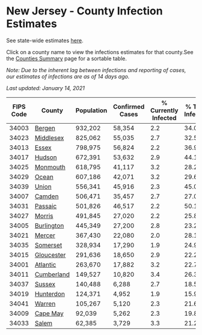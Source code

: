 # New Jersey - County Infection Estimates

See state-wide estimates [here](/infections/us-nj).

Click on a county name to view the infections estimates for that county.See the [Counties Summary](/infections/summary-counties) page for a sortable table.

*Note: Due to the inherent lag between infections and reporting of cases, our estimates of infections are as of 14 days ago.*

*Last updated: January 14, 2021*

|   FIPS Code |                   County |   Population |   Confirmed Cases |   % Currently Infected |   % Total Infected |
|-------------|--------------------------|--------------|-------------------|------------------------|--------------------|
|       34003 |         [Bergen](bergen) |      932,202 |            58,354 |                    2.2 |               34.0 |
|       34023 |   [Middlesex](middlesex) |      825,062 |            55,035 |                    2.7 |               32.5 |
|       34013 |           [Essex](essex) |      798,975 |            56,824 |                    2.2 |               36.9 |
|       34017 |         [Hudson](hudson) |      672,391 |            53,632 |                    2.9 |               44.1 |
|       34025 |     [Monmouth](monmouth) |      618,795 |            41,117 |                    3.2 |               28.2 |
|       34029 |           [Ocean](ocean) |      607,186 |            42,071 |                    3.2 |               29.6 |
|       34039 |           [Union](union) |      556,341 |            45,916 |                    2.3 |               45.0 |
|       34007 |         [Camden](camden) |      506,471 |            35,457 |                    2.7 |               27.0 |
|       34031 |       [Passaic](passaic) |      501,826 |            46,517 |                    2.2 |               50.1 |
|       34027 |         [Morris](morris) |      491,845 |            27,020 |                    2.2 |               25.8 |
|       34005 | [Burlington](burlington) |      445,349 |            27,200 |                    2.8 |               23.2 |
|       34021 |         [Mercer](mercer) |      367,430 |            22,080 |                    2.0 |               28.1 |
|       34035 |     [Somerset](somerset) |      328,934 |            17,290 |                    1.9 |               24.9 |
|       34015 | [Gloucester](gloucester) |      291,636 |            18,650 |                    2.9 |               22.2 |
|       34001 |     [Atlantic](atlantic) |      263,670 |            17,882 |                    3.2 |               22.7 |
|       34011 | [Cumberland](cumberland) |      149,527 |            10,820 |                    3.4 |               26.3 |
|       34037 |         [Sussex](sussex) |      140,488 |             6,288 |                    2.7 |               18.5 |
|       34019 |   [Hunterdon](hunterdon) |      124,371 |             4,952 |                    1.9 |               15.9 |
|       34041 |         [Warren](warren) |      105,267 |             5,120 |                    2.3 |               21.6 |
|       34009 |     [Cape May](cape-may) |       92,039 |             5,262 |                    2.3 |               19.8 |
|       34033 |           [Salem](salem) |       62,385 |             3,729 |                    3.3 |               21.2 |